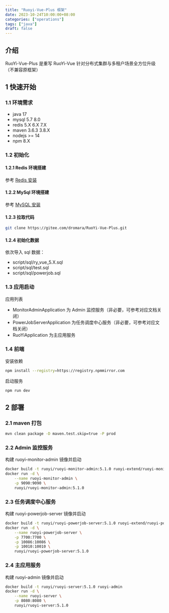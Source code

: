 ```yaml
---
title: "Ruoyi-Vue-Plus 框架"
date: 2023-10-24T10:00:00+08:00
categories: ["operations"]
tags: ["java"]
draft: false
---
```


## 介绍

RuoYi-Vue-Plus 是重写 RuoYi-Vue 针对分布式集群与多租户场景全方位升级（不兼容原框架）

## 1 快速开始

### 1.1 环境需求

- java 17
- mysql 5.7 8.0
- redis 5.X 6.X 7.X
- maven 3.6.3 3.8.X
- nodejs >= 14
- npm 8.X

### 1.2 初始化

#### 1.2.1 Redis 环境搭建

参考 [Redis 安装](../chapter3)

#### 1.2.2 MySql 环境搭建

参考 [MySQL 安装](../chapter12/#4-mysql-环境)

#### 1.2.3 拉取代码

```bash
git clone https://gitee.com/dromara/RuoYi-Vue-Plus.git
```

#### 1.2.4 初始化数据

依次导入 sql 数据：

- script/sql/ry_vue_5.X.sql
- script/sql/test.sql
- script/sql/powerjob.sql

### 1.3 应用启动

应用列表

- MonitorAdminApplication 为 Admin 监控服务（非必要，可参考对应文档关闭）
- PowerJobServerApplication 为任务调度中心服务（非必要，可参考对应文档关闭）
- RuoYiApplication 为主应用服务

### 1.4 前端

安装依赖
```bash
npm install --registry=https://registry.npmmirror.com
```
启动服务
```bash
npm run dev
```

## 2 部署

### 2.1 maven 打包

```bash
mvn clean package -D maven.test.skip=true -P prod
```

### 2.2 Admin 监控服务

构建 ruoyi-monitor-admin 镜像并启动
```bash
docker build -t ruoyi/ruoyi-monitor-admin:5.1.0 ruoyi-extend/ruoyi-monitor-admin
docker run -d \
    --name ruoyi-monitor-admin \
    -p 9090:9090 \
    ruoyi/ruoyi-monitor-admin:5.1.0
```

### 2.3 任务调度中心服务

构建 ruoyi-powerjob-server 镜像并启动
```bash
docker build -t ruoyi/ruoyi-powerjob-server:5.1.0 ruoyi-extend/ruoyi-powerjob-server
docker run -d \
    --name ruoyi-powerjob-server \
    -p 7700:7700 \
    -p 10086:10086 \
    -p 10010:10010 \
    ruoyi/ruoyi-powerjob-server:5.1.0
```

### 2.4 主应用服务

构建 ruoyi-admin 镜像并启动
```bash
docker build -t ruoyi/ruoyi-server:5.1.0 ruoyi-admin
docker run -d \
    --name ruoyi-server \
    -p 8080:8080 \
    ruoyi/ruoyi-server:5.1.0
```
